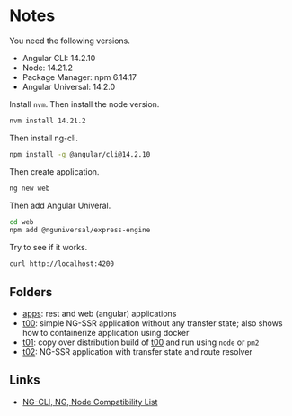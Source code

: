 # Notes

You need the following versions.

- Angular CLI: 14.2.10
- Node: 14.21.2
- Package Manager: npm 6.14.17 
- Angular Universal: 14.2.0

Install `nvm`. Then install the node version.

```bash
nvm install 14.21.2
```

Then install ng-cli.

```bash
npm install -g @angular/cli@14.2.10
```

Then create application.

```bash
ng new web
```

Then add Angular Univeral. 

```bash
cd web
npm add @nguniversal/express-engine
```

Try to see if it works.

```bash
curl http://localhost:4200
```

## Folders

- [apps](apps): rest and web (angular) applications
- [t00](t00): simple NG-SSR application without any transfer state; also shows how to containerize application using docker
- [t01](t01): copy over distribution build of [t00](t00) and run using `node` or `pm2`
- [t02](t02): NG-SSR application with transfer state and route resolver

## Links

- [NG-CLI, NG, Node Compatibility List](https://stackoverflow.com/questions/60248452/is-there-a-compatibility-list-for-angular-angular-cli-and-node-js)
